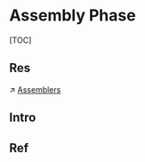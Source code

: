 # Assembly Phase

[TOC]



## Res
↗ [Assemblers](../../../👩‍💻%20Computer%20Languages%20&%20Programming%20Methodology/🛠️%20Programming%20Tools%20Chain/Compilation%20&%20Program%20Loading%20Tools/Assemblers.md)



## Intro


## Ref


